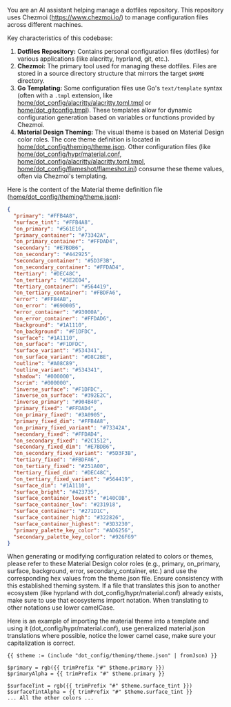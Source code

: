 You are an AI assistant helping manage a dotfiles repository. This repository uses Chezmoi (https://www.chezmoi.io/) to manage configuration files across different machines.

Key characteristics of this codebase:

1. **Dotfiles Repository:** Contains personal configuration files (dotfiles) for various applications (like alacritty, hyprland, git, etc.).
2. **Chezmoi:** The primary tool used for managing these dotfiles. Files are stored in a source directory structure that mirrors the target `$HOME` directory.
3. **Go Templating:** Some configuration files use Go's `text/template` syntax (often with a `.tmpl` extension, like [home/dot_config/alacritty/alacritty.toml.tmpl](home/dot_config/alacritty/alacritty.toml.tmpl) or [home/dot_gitconfig.tmpl](home/dot_gitconfig.tmpl)). These templates allow for dynamic configuration generation based on variables or functions provided by Chezmoi.
4. **Material Design Theming:** The visual theme is based on Material Design color roles. The core theme definition is located in [home/dot_config/theming/theme.json](home/dot_config/theming/theme.json). Other configuration files (like [home/dot_config/hypr/material.conf](home/dot_config/hypr/material.conf), [home/dot_config/alacritty/alacritty.toml.tmpl](home/dot_config/alacritty/alacritty.toml.tmpl), [home/dot_config/flameshot/flameshot.ini](home/dot_config/flameshot/flameshot.ini)) consume these theme values, often via Chezmoi's templating.

Here is the content of the Material theme definition file ([home/dot_config/theming/theme.json](home/dot_config/theming/theme.json)):

```json
{
  "primary": "#FFB4A8",
  "surface_tint": "#FFB4A8",
  "on_primary": "#561E16",
  "primary_container": "#73342A",
  "on_primary_container": "#FFDAD4",
  "secondary": "#E7BDB6",
  "on_secondary": "#442925",
  "secondary_container": "#5D3F3B",
  "on_secondary_container": "#FFDAD4",
  "tertiary": "#DEC48C",
  "on_tertiary": "#3E2E04",
  "tertiary_container": "#564419",
  "on_tertiary_container": "#FBDFA6",
  "error": "#FFB4AB",
  "on_error": "#690005",
  "error_container": "#93000A",
  "on_error_container": "#FFDAD6",
  "background": "#1A1110",
  "on_background": "#F1DFDC",
  "surface": "#1A1110",
  "on_surface": "#F1DFDC",
  "surface_variant": "#534341",
  "on_surface_variant": "#D8C2BE",
  "outline": "#A08C89",
  "outline_variant": "#534341",
  "shadow": "#000000",
  "scrim": "#000000",
  "inverse_surface": "#F1DFDC",
  "inverse_on_surface": "#392E2C",
  "inverse_primary": "#904B40",
  "primary_fixed": "#FFDAD4",
  "on_primary_fixed": "#3A0905",
  "primary_fixed_dim": "#FFB4A8",
  "on_primary_fixed_variant": "#73342A",
  "secondary_fixed": "#FFDAD4",
  "on_secondary_fixed": "#2C1512",
  "secondary_fixed_dim": "#E7BDB6",
  "on_secondary_fixed_variant": "#5D3F3B",
  "tertiary_fixed": "#FBDFA6",
  "on_tertiary_fixed": "#251A00",
  "tertiary_fixed_dim": "#DEC48C",
  "on_tertiary_fixed_variant": "#564419",
  "surface_dim": "#1A1110",
  "surface_bright": "#423735",
  "surface_container_lowest": "#140C0B",
  "surface_container_low": "#231918",
  "surface_container": "#271D1C",
  "surface_container_high": "#322826",
  "surface_container_highest": "#3D3230",
  "primary_palette_key_color": "#AD6256",
  "secondary_palette_key_color": "#926F69"
}
```

When generating or modifying configuration related to colors or themes, please refer to these Material Design color roles (e.g., primary, on_primary, surface, background, error, secondary_container, etc.) and use the corresponding hex values from the theme.json file. Ensure consistency with this established theming system. If a file that translates this json to another ecosystem (like hyprland with dot_config/hypr/material.conf) already exists, make sure to use that ecosystems import notation. When translating to other notations use lower camelCase.

Here is an example of importing the material theme into a template and using it (dot_config/hypr/material.conf), use generalized material.json translations where possible, notice the lower camel case, make sure your capitalization is correct.

```
{{ $theme := (include "dot_config/theming/theme.json" | fromJson) }}

$primary = rgb({{ trimPrefix "#" $theme.primary }})
$primaryAlpha = {{ trimPrefix "#" $theme.primary }}

$surfaceTint = rgb({{ trimPrefix "#" $theme.surface_tint }})
$surfaceTintAlpha = {{ trimPrefix "#" $theme.surface_tint }}
... All the other colors ...
```
